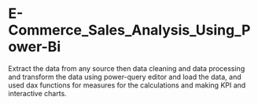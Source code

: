 # E-Commerce_Sales_Analysis_Using_Power-Bi
Extract the data from any source then data cleaning and data processing and transform the data using power-query editor and load the data, and used dax functions for measures for the calculations
and making KPI and interactive charts.
